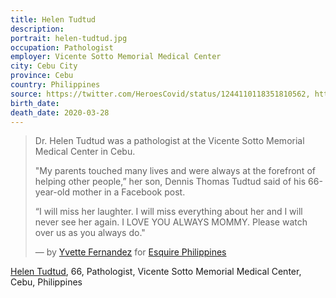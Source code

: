 ```yaml
---
title: Helen Tudtud
description: 
portrait: helen-tudtud.jpg
occupation: Pathologist
employer: Vicente Sotto Memorial Medical Center
city: Cebu City
province: Cebu
country: Philippines
source: https://twitter.com/HeroesCovid/status/1244110118351810562, https://www.msn.com/en-ph/news/national/another-doctor-dies-due-to-covid-19-in-cebu-city/ar-BB11R8JM?li=BBr8zL6, https://www.esquiremag.ph/author/yvette-fernandez
birth_date: 
death_date: 2020-03-28
---
```


> Dr. Helen Tudtud was a pathologist at the Vicente Sotto Memorial Medical Center in Cebu. 
> 
> "My parents touched many lives and were always at the forefront of helping other people,” her son, Dennis Thomas Tudtud said of his 66-year-old mother in a Facebook post. 
> 
> “I will miss her laughter. I will miss everything about her and I will never see her again. I LOVE YOU ALWAYS MOMMY. Please watch over us as you always do."
> 
> &mdash; by [Yvette Fernandez](https://www.esquiremag.ph/author/yvette-fernandez) for [Esquire Philippines](https://www.esquiremag.ph/long-reads/doctors-lost-to-covid-19-a2325-20200329-lfrm)

<a href="https://cebudailynews.inquirer.net/297880/family-grieves-over-death-of-cebuana-doctor">Helen Tudtud</a>, 66, Pathologist, Vicente Sotto Memorial Medical Center, Cebu, Philippines
